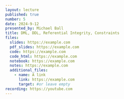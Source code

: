```yaml
---
layout: lecture
published: true
number: 5
date: 2024-9-12
presented_by: Michael Ball
title: DML, DDL, Referential Integrity, Constraints
files:
  slides: https://example.com
  pdf_slides: https://example.com
  code: https://example.com
  code_html: https://example.com
  notebook: https://example.com
  notes: https://example.com
  additional_files:
    - name: A link
      link: https://example.com
      target: #or leave empty
recording: https://youtube.com
---
```

